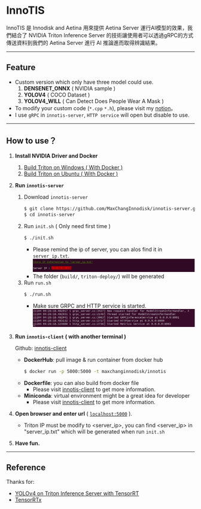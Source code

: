 # InnoTIS

InnoTIS 是 Innodisk and Aetina 用來提供 Aetina Server 運行AI模型的效果，我們結合了 NVIDIA Triton Inference Server 的技術讓使用者可以透過gRPC的方式傳送資料到我們的 Aetina Server 進行 AI 推論進而取得辨識結果。

---
## Feature

* Custom version which only have three model could use.
   1. **DENSENET_ONNX** ( NVIDIA sample )
   2. **YOLOV4** ( COCO Dataset )
   3. **YOLOV4_WILL** ( Can Detect Does People Wear A Mask )
* To modify your custom code (`*.cpp` `*.h`), please visit my [notion](https://max-c.notion.site/Custom-Model-with-YOLOv4-277f3185e53c4f25be5d46cb117cb12a)。 
* I use `gRPC` in `innotis-server`, `HTTP service` will open but disable to use.
---
## How to use？

1. **Install NVIDIA Driver and Docker**
   1. [Build Triton on Windows ( With Docker )](https://max-c.notion.site/Build-Triton-on-Windows10-With-Docker-3d14124387674bb983ac4c8bee1734e8)
   2. [Build Triton on Ubuntu ( With Docker )](https://max-c.notion.site/Build-Triton-on-Ubuntu-With-Docker-db35b8f09d2c47d5b68b0c29c11a27db)
2. **Run `innotis-server`**
   1. Download `innotis-server`
        ```bash
        $ git clone https://github.com/MaxChangInnodisk/innotis-server.git
        $ cd innotis-server
        ```
   2. Run `init.sh` ( Only need first time )
        ```bash
        $ ./init.sh
        ```
        * Please remind the ip of server, you can alos find it in `server_ip.txt`.
            ![image](figures/ip.png)
        * The folder (`build/`, `triton-deploy/`) will be generated
   3. Run `run.sh` 
        ```bash
        $ ./run.sh
        ```
        * Make sure GRPC and HTTP service is started.
            ![image](figures/service_started.png)

3. **Run `innotis-client` ( with another terminal )**

    Github: [innotis-client](https://github.com/MaxChangInnodisk/innotis-client)

    * **DockerHub**: pull image & run container from docker hub
        ```bash
        $ docker run -p 5000:5000 -t maxchanginnodisk/innotis
        ```
    * **Dockerfile**: you can also build from docker file
        * Please visit [innotis-client](https://github.com/MaxChangInnodisk/innotis-client) to get more information.
    * **Miniconda**: virtual environment might be a great idea for developer
        * Please visit [innotis-client](https://github.com/MaxChangInnodisk/innotis-client) to get more information.

4. **Open browser and enter url** ( [`localhost:5000`](http://localhost:5000) ).
    * Triton IP must be modify to <server_ip>, you can find <server_ip> in "server_ip.txt" which will be generated when run `init.sh`
5. **Have fun.**

---
## Reference

Thanks for:
* [YOLOv4 on Triton Inference Server with TensorRT](https://github.com/isarsoft/yolov4-triton-tensorrt)
* [TensorRTx](https://github.com/wang-xinyu/tensorrtx)

